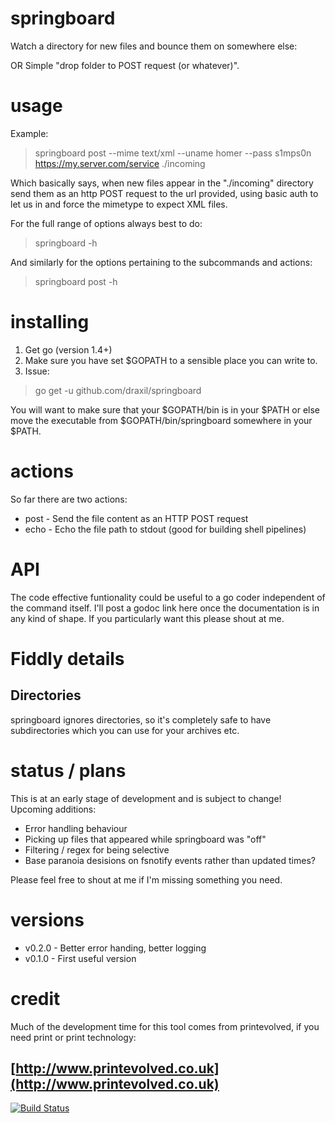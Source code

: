 # springboard
Watch a directory for new files and bounce them on somewhere else:

OR Simple "drop folder to POST request (or whatever)".

# usage

Example:

> springboard post --mime text/xml --uname homer --pass s1mps0n https://my.server.com/service ./incoming

Which basically says, when new files appear in the "./incoming" directory send them as an http POST request to the url provided, using basic auth to let us in and force the mimetype to expect XML files.

For the full range of options always best to do:

> springboard -h
 
And similarly for the options pertaining to the subcommands and actions:
 
> springboard post -h

# installing

1. Get go (version 1.4+)
2. Make sure you have set $GOPATH to a sensible place you can write to. 
3. Issue:
> go get -u github.com/draxil/springboard

You will want to make sure that your $GOPATH/bin is in your $PATH or else move the executable from $GOPATH/bin/springboard somewhere in your $PATH.

# actions
 
 So far there are two actions:
 
 * post - Send the file content as an HTTP POST request
 * echo - Echo the file path to stdout (good for building shell pipelines)
 
# API

The code effective funtionality could be useful to a go coder independent of the command itself. I'll post a godoc link here once the documentation is in any kind of shape. If you particularly want this please shout at me.

# Fiddly details

## Directories

springboard ignores directories, so it's completely safe to have subdirectories which you can use for your archives etc.

# status / plans
 
 This is at an early stage of development and is subject to change! Upcoming additions:
 
* Error handling behaviour
* Picking up files that appeared while springboard was "off" 
* Filtering / regex for being selective
* Base paranoia desisions on fsnotify events rather than updated times?

Please feel free to shout at me if I'm missing something you need.

# versions

* v0.2.0 - Better error handing, better logging
* v0.1.0 - First useful version


# credit

Much of the development time for this tool comes from printevolved, if you need print or print technology:

[http://www.printevolved.co.uk](http://www.printevolved.co.uk)
--
[![Build Status](https://travis-ci.org/draxil/springboard.svg?branch=master)](https://travis-ci.org/draxil/springboard)
